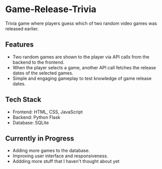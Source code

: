 # Game-Release-Trivia  
Trivia game where players guess which of two random video games was released earlier.

## Features  
- Two random games are shown to the player via API calls from the backend to the frontend.
- When the player selects a game, another API call fetches the release dates of the selected games.
- Simple and engaging gameplay to test knowledge of game release dates.

## Tech Stack  
- Frontend: HTML, CSS, JavaScript  
- Backend: Python Flask  
- Database: SQLite

## Currently in Progress  
- Adding more games to the database.
- Improving user interface and responsiveness.
- Addding more stuff that I haven't thought about yet
